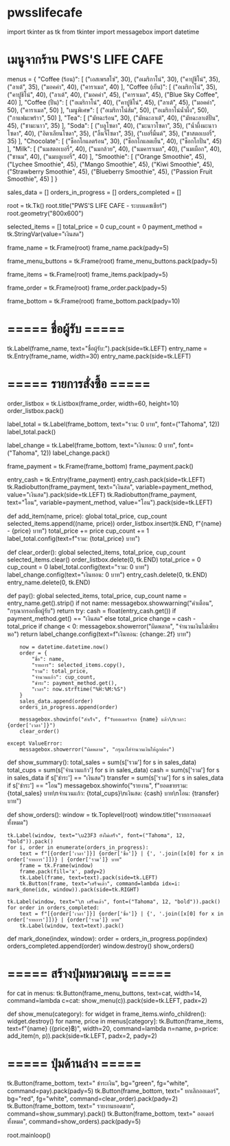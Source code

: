 # pwsslifecafe
import tkinter as tk
from tkinter import messagebox
import datetime

# เมนูจากร้าน PWS'S LIFE CAFE
menus = {
    "Coffee (ร้อน)": [
        ("เอสเพรสโซ่", 30), ("อเมริกาโน่", 30), ("คาปูชิโน่", 35),
        ("ลาเต้", 35), ("มอคค่า", 40), ("คาราเมล", 40)
    ],
    "Coffee (เย็น)": [
        ("อเมริกาโน่", 35), ("คาปูชิโน่", 40), ("ลาเต้", 40),
        ("มอคค่า", 45), ("คาราเมล", 45), ("Blue Sky Coffee", 40)
    ],
    "Coffee (ปั่น)": [
        ("อเมริกาโน่", 40), ("คาปูชิโน่", 45), ("ลาเต้", 45),
        ("มอคค่า", 50), ("คาราเมล", 50)
    ],
    "เมนูพิเศษ": [
        ("อเมริกาโน่ส้ม", 50), ("อเมริกาโน่น้ำผึ้ง", 50), ("กาแฟมะพร้าว", 50)
    ],
    "Tea": [
        ("มัทฉะร้อน", 30), ("มัทฉะลาเต้", 40), ("มัทฉะลาเต้ปั่น", 45), ("ชามะนาว", 35)
    ],
    "Soda": [
        ("บลูโซดา", 40), ("มะนาวโซดา", 35), ("น้ำผึ้งมะนาวโซดา", 40),
        ("อิตาเลียนโซดา", 35), ("ลิ้นจี่โซดา", 35), ("เบอรี่มิ้นต์", 35), ("ชาสตอเบอรี่", 35)
    ],
    "Chocolate": [
        ("ช็อกโกแลตร้อน", 30), ("ช็อกโกแลตเย็น", 40), ("ช็อกโกปั่น", 45)
    ],
    "Milk": [
        ("นมสตอเบอรี่", 40), ("นมกล้วย", 40), ("นมคาราเมล", 40),
        ("นมเผือก", 40), ("ชานม", 40), ("นมบลูเบอรี่", 40)
    ],
    "Smoothie": [
        ("Orange Smoothie", 45), ("Lychee Smoothie", 45), ("Mango Smoothie", 45),
        ("Kiwi Smoothie", 45), ("Strawberry Smoothie", 45),
        ("Blueberry Smoothie", 45), ("Passion Fruit Smoothie", 45)
    ]
}

sales_data = []
orders_in_progress = []
orders_completed = []

root = tk.Tk()
root.title("PWS'S LIFE CAFE - ระบบแคชเชียร์")
root.geometry("800x600")

selected_items = []
total_price = 0
cup_count = 0
payment_method = tk.StringVar(value="เงินสด")

frame_name = tk.Frame(root)
frame_name.pack(pady=5)

frame_menu_buttons = tk.Frame(root)
frame_menu_buttons.pack(pady=5)

frame_items = tk.Frame(root)
frame_items.pack(pady=5)

frame_order = tk.Frame(root)
frame_order.pack(pady=5)

frame_bottom = tk.Frame(root)
frame_bottom.pack(pady=10)

# ===== ชื่อผู้รับ =====
tk.Label(frame_name, text="ชื่อผู้รับ:").pack(side=tk.LEFT)
entry_name = tk.Entry(frame_name, width=30)
entry_name.pack(side=tk.LEFT)

# ===== รายการสั่งซื้อ =====
order_listbox = tk.Listbox(frame_order, width=60, height=10)
order_listbox.pack()

label_total = tk.Label(frame_bottom, text="รวม: 0 บาท", font=("Tahoma", 12))
label_total.pack()

label_change = tk.Label(frame_bottom, text="เงินทอน: 0 บาท", font=("Tahoma", 12))
label_change.pack()

frame_payment = tk.Frame(frame_bottom)
frame_payment.pack()

entry_cash = tk.Entry(frame_payment)
entry_cash.pack(side=tk.LEFT)
tk.Radiobutton(frame_payment, text="เงินสด", variable=payment_method, value="เงินสด").pack(side=tk.LEFT)
tk.Radiobutton(frame_payment, text="โอน", variable=payment_method, value="โอน").pack(side=tk.LEFT)

def add_item(name, price):
    global total_price, cup_count
    selected_items.append((name, price))
    order_listbox.insert(tk.END, f"{name} - {price} บาท")
    total_price += price
    cup_count += 1
    label_total.config(text=f"รวม: {total_price} บาท")

def clear_order():
    global selected_items, total_price, cup_count
    selected_items.clear()
    order_listbox.delete(0, tk.END)
    total_price = 0
    cup_count = 0
    label_total.config(text="รวม: 0 บาท")
    label_change.config(text="เงินทอน: 0 บาท")
    entry_cash.delete(0, tk.END)
    entry_name.delete(0, tk.END)

def pay():
    global selected_items, total_price, cup_count
    name = entry_name.get().strip()
    if not name:
        messagebox.showwarning("คำเตือน", "กรุณากรอกชื่อผู้รับ")
        return
    try:
        cash = float(entry_cash.get()) if payment_method.get() == "เงินสด" else total_price
        change = cash - total_price
        if change < 0:
            messagebox.showerror("ผิดพลาด", "จำนวนเงินไม่เพียงพอ")
            return
        label_change.config(text=f"เงินทอน: {change:.2f} บาท")

        now = datetime.datetime.now()
        order = {
            "ชื่อ": name,
            "รายการ": selected_items.copy(),
            "รวม": total_price,
            "จำนวนแก้ว": cup_count,
            "ชำระ": payment_method.get(),
            "เวลา": now.strftime("%H:%M:%S")
        }
        sales_data.append(order)
        orders_in_progress.append(order)

        messagebox.showinfo("สำเร็จ", f"รับออเดอร์จาก {name} แล้ว\nเวลา: {order['เวลา']}")
        clear_order()

    except ValueError:
        messagebox.showerror("ผิดพลาด", "กรุณาใส่จำนวนเงินให้ถูกต้อง")

def show_summary():
    total_sales = sum(s['รวม'] for s in sales_data)
    total_cups = sum(s['จำนวนแก้ว'] for s in sales_data)
    cash = sum(s['รวม'] for s in sales_data if s['ชำระ'] == "เงินสด")
    transfer = sum(s['รวม'] for s in sales_data if s['ชำระ'] == "โอน")
    messagebox.showinfo("รายงาน", f"ยอดขายรวม: {total_sales} บาท\nจำนวนแก้ว: {total_cups}\nเงินสด: {cash} บาท\nโอน: {transfer} บาท")

def show_orders():
    window = tk.Toplevel(root)
    window.title("รายการออเดอร์ทั้งหมด")

    tk.Label(window, text="\u23F3 ยังไม่เสร็จ", font=("Tahoma", 12, "bold")).pack()
    for i, order in enumerate(orders_in_progress):
        text = f"[{order['เวลา']}] {order['ชื่อ']} | {', '.join([x[0] for x in order['รายการ']])} | {order['รวม']} บาท"
        frame = tk.Frame(window)
        frame.pack(fill='x', pady=2)
        tk.Label(frame, text=text).pack(side=tk.LEFT)
        tk.Button(frame, text="เสร็จแล้ว", command=lambda idx=i: mark_done(idx, window)).pack(side=tk.RIGHT)

    tk.Label(window, text="\n เสร็จแล้ว", font=("Tahoma", 12, "bold")).pack()
    for order in orders_completed:
        text = f"[{order['เวลา']}] {order['ชื่อ']} | {', '.join([x[0] for x in order['รายการ']])} | {order['รวม']} บาท"
        tk.Label(window, text=text).pack()

def mark_done(index, window):
    order = orders_in_progress.pop(index)
    orders_completed.append(order)
    window.destroy()
    show_orders()

# ===== สร้างปุ่มหมวดเมนู =====
for cat in menus:
    tk.Button(frame_menu_buttons, text=cat, width=14,
              command=lambda c=cat: show_menu(c)).pack(side=tk.LEFT, padx=2)

def show_menu(category):
    for widget in frame_items.winfo_children():
        widget.destroy()
    for name, price in menus[category]:
        tk.Button(frame_items, text=f"{name} ({price}฿)", width=20,
                  command=lambda n=name, p=price: add_item(n, p)).pack(side=tk.LEFT, padx=2, pady=2)

# ===== ปุ่มด้านล่าง =====
tk.Button(frame_bottom, text=" ชำระเงิน", bg="green", fg="white", command=pay).pack(pady=5)
tk.Button(frame_bottom, text=" ยกเลิกออเดอร์", bg="red", fg="white", command=clear_order).pack(pady=2)
tk.Button(frame_bottom, text=" รายงานยอดขาย", command=show_summary).pack()
tk.Button(frame_bottom, text=" ออเดอร์ทั้งหมด", command=show_orders).pack(pady=5)

root.mainloop()
